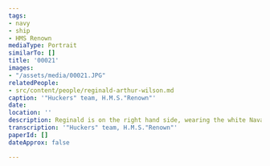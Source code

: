 ```yaml
---
tags:
- navy
- ship
- HMS Renown
mediaType: Portrait
similarTo: []
title: '00021'
images:
- "/assets/media/00021.JPG"
relatedPeople:
- src/content/people/reginald-arthur-wilson.md
caption: '"Huckers" team, H.M.S."Renown"'
date: 
location: ''
description: Reginald is on the right hand side, wearing the white Naval uniform.
transcription: '"Huckers" team, H.M.S."Renown"'
paperId: []
dateApprox: false

---
```

